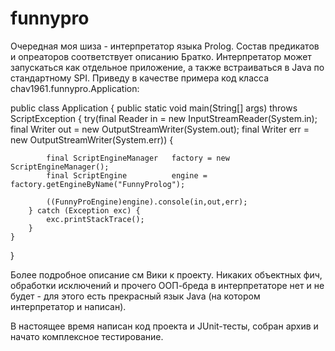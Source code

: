 # funnypro

Очередная моя шиза - интерпретатор языка Prolog. Состав предикатов и опреаторов соответствует описанию Братко.
Интерпретатор может запускаться как отдельное приложение, а также встраиваться в Java по стандартному SPI. 
Приведу в качестве примера код класса chav1961.funnypro.Application:

public class Application {
	public static void main(String[] args) throws ScriptException {
		try(final Reader	in = new InputStreamReader(System.in);
			final Writer	out = new OutputStreamWriter(System.out); 
			final Writer	err = new OutputStreamWriter(System.err)) {
			
 			final ScriptEngineManager 	factory = new ScriptEngineManager();
			final ScriptEngine 			engine = factory.getEngineByName("FunnyProlog");

 			((FunnyProEngine)engine).console(in,out,err);
		} catch (Exception exc) {
			exc.printStackTrace();
		}
	}
}

Более подробное описание см Вики к проекту. Никаких объектных фич, обработки исключений и прочего ООП-бреда в интерпретаторе
нет и не будет - для этого есть прекрасный язык Java (на котором интерпретатор и написан).

В настоящее время написан код проекта и JUnit-тесты, собран архив и начато комплексное тестирование.
